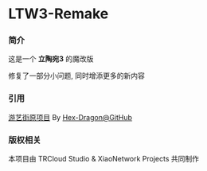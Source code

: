 # LTW3-Remake

### 简介

这是一个 **立陶宛3** 的魔改版

修复了一部分小问题, 同时增添更多的新内容

### 引用

[游艺街原项目](https://github.com/Hex-Dragon/LTW3) By [Hex-Dragon@GitHub](https://github.com/Hex-Dragon)

### 版权相关

本项目由 TRCloud Studio & XiaoNetwork Projects 共同制作
